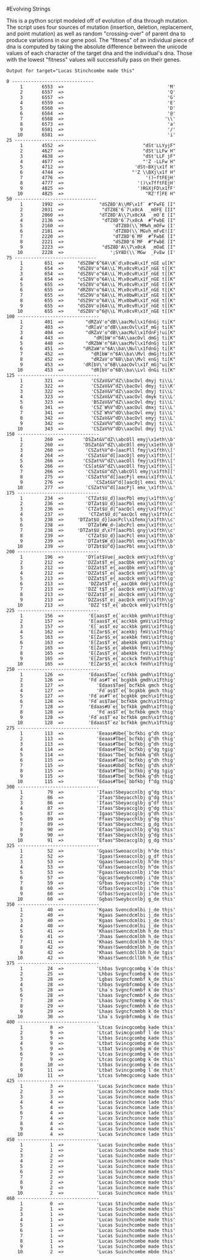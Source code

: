 #Evolving Strings

This is a python script modeled off of evolution of dna through mutation. The script uses four sources of mutation (insertion, deletion, replacement, and point mutation) as well as random "crossing-over" of parent dna to produce variations in our gene pool. The "fitness" of an individual piece of dna is computed by taking the absolute difference between the unicode values of each character of the target dna and the individual's dna. Those with the lowest "fitness" values will successfully pass on their genes.

    Output for target="Lucas Stinchcombe made this"

    0 ------------------------------
         1       6553  =>                                      'M'
         2       6557  =>                                      'Q'
         3       6557  =>                                      'G'
         4       6559  =>                                      'E'
         5       6560  =>                                      'D'
         6       6564  =>                                      '@'
         7       6568  =>                                     '\\'
         8       6573  =>                                      'a'
         9       6581  =>                                      '/'
        10       6581  =>                                      'i'
    25 ------------------------------
         1       4552  =>                             "dSt'LLYyjF"
         2       4627  =>                             "dSt'LLFw H"
         3       4638  =>                             "dSt'LLF jF"
         4       4677  =>                             "'Z -LLFw H"
         5       4712  =>                          'dSt~BXj\x1f H'
         6       4744  =>                         "'Z \\BXj\x1f H"
         7       4776  =>                              '()~ftFEjH'
         8       4777  =>                           '()\x7fftFEjH'
         9       4825  =>                           ')RGXjFD\x1fF'
        10       4825  =>                              "RZ'f]FE H"
    50 ------------------------------
         1       1992  =>             "dSZ8D'A\\MF\x1f` #^FwFE [I"
         2       2031  =>              "dTZ8E'6`7\x0cA  _mOFE [II"
         3       2060  =>             "dTZ8D'A\\7\x0cXA  _mO`E [I"
         4       2136  =>              "dTZ8D'6`7\x0cA  #^FwbE [I"
         5       2160  =>                  'dTZ8D(\\`MMwh_mOFw [I'
         6       2181  =>                  'dTZ8D(\\`MGvh_mFvE![I'
         7       2220  =>                  "dTZ8D'6`MF  #^FwbE [I"
         8       2221  =>                  "dSZ8D'6`MF  #^FwbE [I"
         9       2223  =>              "dSZ8D'A\\7\x0cA  _mOaE [I"
        10       2228  =>                 ';SY8D(\\`MGw  _FvEw [I'
    75 ------------------------------
         1        651  =>     "dSZ8W'6^6A\\K`d\x0cwA\x1f_nGE u[[K"
         2        654  =>     "dSZ8V'o^6A\\L`M\x0cvR\x1f_nGE t[[K"
         3        654  =>     "dSZ8V'o^6A\\L`M\x0cvR\x1f_nGE t[[K"
         4        654  =>     "cSZ8V'o^6A\\L`M\x0cwR\x1f_nGE t[[K"
         5        655  =>     "eSZ8V'o^6A\\L`M\x0cvR\x1f_nGE t[[K"
         6        655  =>     "dRZ8V'o^6A\\L`M\x0cvR\x1f_nGE t[[K"
         7        655  =>     "dSZ9V'o^6A\\L`M\x0bwR\x1f_nGE t[[K"
         8        655  =>     "dSZ9V'o^6A\\L`M\x0bwR\x1f_nGE t[[K"
         9        655  =>     "dSZ8V'o]6A\\L`M\x0cvR\x1f_nGE t[[K"
        10        655  =>     "dSZ8V'o^6@\\L`M\x0cvR\x1f_nGE t[[K"
    100 ------------------------------
         1        401  =>        "dRZaV'o^dB\\aacMul\x1fdnGj ti[K"
         2        403  =>        "dR[aV'o^dB\\aacOvl\x1f_mGj ti[K"
         3        404  =>        "dRZaV'o^dB\\aacMul\x1fdnFj!ui[K"
         4        443  =>           "dR[bW'n^6A\\aacOvl dmGj ti[K"
         5        448  =>        "dRZbW'n^6A\\aacMvl\x1fdnGj ti[K"
         6        451  =>       "dRZaW'n^6A\\ba\\Nul\x1fdnGj ti[K"
         7        452  =>          "dR[bW'n^6A\\ba\\Mvl dmGj!ti[K"
         8        452  =>          "dRZaV'o^6B\\ba\\Mvl enGj ti[K"
         9        453  =>       'dR[bV\'o^6B\\aacOvl\x1f_mGj"ui[K'
        10        453  =>          "dR[bV'o^6B\\ba\\Lvl dnGi ti[K"
    125 ------------------------------
         1        321  =>          'CSZaV&V^dZ\\bacOvl dmyj ti\\L'
         2        322  =>          'CSZaV&V^dZ\\bacOvl dmyj ti\\K'
         3        322  =>          'CSZaV&V^dZ\\aacOvl dmyj ti\\L'
         4        323  =>          'CSZaV&V^dZ\\aacOvl dmyk ti\\L'
         5        323  =>          'BSZaV&V^dZ\\aacOvl dmyj ti\\L'
         6        341  =>          'CSZ`W%V^dD\\aacOul dmxj ti\\L'
         7        341  =>          'CSZ`W%V^dD\\bacOvl emyj ti\\L'
         8        342  =>          'CSZaV&V^dD\\bacOvl emyj ti\\L'
         9        342  =>          'CSZaV%V^dD\\aacPvl dmyj ti\\L'
        10        343  =>          'CSZaV%V^dD\\aacOul dmyj tj\\L'
    150 ------------------------------
         1        260  =>       'DSZat&V^dZ\\abcOll emyj\x1eth\\b'
         2        260  =>       'DSZat&V^dZ\\abcOll emyj\x1eth\\b'
         3        260  =>        'CSZat%V^d~]aacPll fmyj\x1fth\\['
         4        264  =>        'CSZat&V^d[]aacOjl emyj\x1fth\\['
         5        266  =>       'CSZat%V^dZ\\aacOll fmyj\x1fth\\['
         6        266  =>       'CS[at&V^dZ\\aacOll fmyj\x1fth\\['
         7        266  =>        'CSZat&V^dZ\\abcOll emyj\x1fth]['
         8        275  =>        'CSZat%V^d[]aacPjl emxi\x1fth\\L'
         9        276  =>           'CSZat&V^d[]aacOjl emxi th\\L'
        10        277  =>        'CSZat%V^d[]aacPjl emx_\x1fth\\L'
    175 ------------------------------
         1        234  =>        'CTZat$U_d}]aacPbl emyj\x1fth\\g'
         2        236  =>        'DTZat$U_d}]aacPbl emxj\x1fth\\c'
         3        236  =>        'CTZat$U_d|^aacQcl emyj\x1fth\\c'
         4        237  =>         'CTZat$U_d|^aacQcl emyj\x1fth[c'
         5        238  =>     'DTZat$U_d}]aacPcl\x1femxj\x1fth\\c'
         6        238  =>        'DTZat#W_d~]abcPcl emxj\x1fth\\c'
         7        238  =>     'DTZat$U_d\x7f]aacPbl gnyj\x1fth\\c'
         8        239  =>        'CTZat$U_d}]aacPcl emxj\x1fth\\b'
         9        239  =>        'DTZat$W_d}]aacPbl emxj\x1fth\\b'
        10        239  =>        'DTZbt$U^d}]aacPbl emxj\x1fth\\b'
    200 ------------------------------
         1        196  =>        'DY[at$Vue|_aacQck emVj\x1fth\\g'
         2        212  =>        'DZZat$T_e{_aacQbk emVj\x1fth\\g'
         3        212  =>        'DZZat$T_e{_aacQbk emVj\x1fth\\g'
         4        212  =>        'DZZat$T_e{`aacQck emVj\x1fth\\g'
         5        213  =>        'DZZat$T_e{_aacQck emVj\x1fth\\g'
         6        213  =>         'DZZat$T`e{_aacQbk dmVj\x1fth[g'
         7        213  =>        'DZZ`t$T_e{`aacQck emVj\x1fth\\g'
         8        213  =>        'DZZat$T_e|_abcQck emVj\x1fth\\g'
         9        213  =>        'DZZas$T_e|_aacQck emVj\x1fth\\g'
        10        213  =>         'DZZ`t$T_e{`abcQck emVj\x1fth[g'
    225 ------------------------------
         1        156  =>         'E[aas$T_e{`acckbk gmVh\x1fthig'
         2        157  =>         'E[aas$T_e{`acckbk gmVi\x1fthig'
         3        157  =>         'E[`as$T_ez`acckbk gmVi\x1fthig'
         4        162  =>         'E[Zar$S_e{`acekbj fmVi\x1fthig'
         5        163  =>         'E[Zar$S_e{`acekbk fmVi\x1fthig'
         6        163  =>         'E[Zas$T_e{`abekbk gmVi\x1fthig'
         7        165  =>         'E[Zar$S_e{`abekbk fmVi\x1fthhg'
         8        165  =>         'E[Zas$T_e{`abekbk fnVi\x1fthig'
         9        165  =>         'E[Zar$S_e{`acckck fmVh\x1fthig'
        10        165  =>         'E[Zar$S_e{`acckck fmVh\x1fthig'
    250 ------------------------------
         1        126  =>         'Edaas$Tae{`ccfkbk gmdh\x1fthig'
         2        126  =>         'Fd`as#T`e{`bcgkbk gmdh\x1fthig'
         3        127  =>            'Edaas$Tae{`bcfkbk gmch thig'
         4        127  =>            'Fd`as$T`e{`bcgkbk gmch thig'
         5        127  =>         'Fd`as#T`e{`bcgkbk gmch\x1fthig'
         6        128  =>         'Fd`as$Tae{`bcfkbk gmch\x1fthig'
         7        128  =>         'Edaas#U`e{`bcfkbk gmdh\x1fthig'
         8        128  =>            'Fd`as$T`e{`bcfkbk gmch thig'
         9        128  =>         'Fd`as$T`ez`bcfkbk gmch\x1fthig'
        10        128  =>         'Edaas$T`ez`bcfkbk gmch\x1fthig'
    275 ------------------------------
         1        113  =>            'Eeaas#Ube{`bcfkbi g^dh thig'
         2        113  =>            'Eeaas#Tbe{`bcfkbj g^dh thig'
         3        113  =>            'Eeaas#Tbe{`bcfkbj g^dh thig'
         4        114  =>            'Edaas#Tbe{`bcfkbj g^dg tgig'
         5        114  =>            'Edaas"Tbe{`bcfkbk g^dh thig'
         6        115  =>            'Edaas#Tae{`bcfkbj g^dh thig'
         7        115  =>            'Eeaas#Ubd{`bcfkbj g^dh shih'
         8        115  =>            'Edaat#Tbe{`bcfkbj g^dg tgig'
         9        115  =>            'Edaas#Tbe{`bcfkbk g^dh thig'
        10        115  =>            'Edaas#Tbe{`bbfkbj f^dg thig'
    300 ------------------------------
         1         79  =>            'Ifaas!Sbeyaccnlbj g^dg this'
         2         86  =>            'Ifaas"Sbeyacchlbj g^dg this'
         3         86  =>            'Ifaas"Sbeyaccglbj g^df this'
         4         87  =>            'Ifaas"Sbeyaccglbj g^dg this'
         5         87  =>            'Igaas"Sbeyaccglbj g^dh this'
         6         89  =>            'Ffaas"Sbeyacchlbj g^dg this'
         7         89  =>            'Efaas"Sbeyacchmcj g_dg this'
         8         90  =>            'Efaas"Sbeyacchlbj g^dg this'
         9         90  =>            'Efaas"Sbeyacchlbj g^dg this'
        10         91  =>            'Efaas"Sbezaccglbj g_dg this'
    325 ------------------------------
         1         52  =>            'Ggaas!Sweoaccnlbj h^de this'
         2         52  =>            'Igaas!Sxeoaccnlbj g_df this'
         3         53  =>            'Ggaas!Sweoaccnlbj h^de thjs'
         4         53  =>            'Gfaas!Sweoaccnlbj h^de this'
         5         53  =>            'Fgaas!Sxeoaccnlbj i^de this'
         6         57  =>            'Ggcas!Sweybccnmbj i^de this'
         7         59  =>            'Gfbas Sveyaccnlbj i^de this'
         8         60  =>            'Gfbas!Sveyaccnlbj i^de this'
         9         60  =>            'Gfbas!Sveyaccnlbj i^de this'
        10         60  =>            'Ggbas!Sweybccnlbj g_de this'
    350 ------------------------------
         1         40  =>            'Kgaas Svencdcmlbi j_de thjs'
         2         40  =>            'Kgaas Swencdcmlbi j_de this'
         3         40  =>            'Kgaas Swencdcmlbi j_de this'
         4         40  =>            'Kgaas!Svencdcmlbi j_de this'
         5         41  =>            'Khaas!Swencdcmlbh h_de this'
         6         41  =>            'Jhaas Swencdcmlbh h_de this'
         7         41  =>            'Khaas Swencdcmlbh h_de thjs'
         8         42  =>            'Khaas!Swenddcmlbh h_de this'
         9         42  =>            'Khaas Swencdcllbh h_de tgis'
        10         42  =>            'Khaas!Swencdcllbh h_de this'
    375 ------------------------------
         1         24  =>            'Lhbas Svgncgcombg k`de this'
         2         25  =>            'Lhbas Svgncfcombg k`de this'
         3         28  =>            'Lgbas Svgncfcmmbf k_de this'
         4         28  =>            'Lhbas Svgnbfcmmbg k`de this'
         5         28  =>            'Lha`s Svgncfcmmbf k`de this'
         6         28  =>            'Lhaas Svgncfcmmbf k_de this'
         7         28  =>            'Lhaas Svgncfcmmbg k`de this'
         8         29  =>            'Lhaas Svgncfcmmbh k`de this'
         9         29  =>            'Lhaas Svgncfcmmbh k`de this'
        10         30  =>            'Lha`s Svgnbfcmmbg k`de this'
    400 ------------------------------
         1          8  =>            'Ltcas Svincgcombg kade this'
         2          9  =>            'Ltcat Svimcgcombf l`de this'
         3          9  =>            'Ltbas Svincgcombg kade this'
         4          9  =>            'Ltbat Svincgcombg m`de this'
         5          9  =>            'Ltbat Svincgcombg m`de this'
         6          9  =>            'Ltcas Svincgcombg k`de this'
         7          9  =>            'Ltcas Svincgcombg k`de this'
         8         10  =>            'Ltbas Svincgcombg k`de this'
         9         11  =>            'Ltbat Svincgcombg l`de thit'
        10         11  =>            'Ltcas Svhmcgcomcg kade this'
    425 ------------------------------
         1          3  =>            'Lucas Svinchcomce made this'
         2          3  =>            'Lucas Svinchcomce made this'
         3          3  =>            'Lucas Svinchcomce made this'
         4          4  =>            'Lucas Svinchcomce lade this'
         5          4  =>            'Lucas Svinchcomce lade this'
         6          4  =>            'Lucas Svinchcomce lade this'
         7          4  =>            'Lucas Svinchconce made this'
         8          4  =>            'Lucas Svinchcomce lade this'
         9          4  =>            'Lucas Svinchconce made this'
        10          4  =>            'Lucas Svinchcomce lade this'
    450 ------------------------------
         1          1  =>            'Lucas Suinchcombe made this'
         2          1  =>            'Lucas Suinchcombe made this'
         3          2  =>            'Lucas Suinchcombe made thir'
         4          2  =>            'Lucas Suinchcomce made this'
         5          2  =>            'Lucas Suinchcomce made this'
         6          2  =>            'Lucas Suinchcomce made this'
         7          2  =>            'Lucas Suinchcomce made this'
         8          2  =>            'Lucas Suinchcomce made this'
         9          2  =>            'Lucas Suinchcomce made this'
        10          2  =>            'Lucas Suinchcomce made this'
    460 ------------------------------
         1          0  =>            'Lucas Stinchcombe made this'
         2          1  =>            'Lucas Suinchcombe made this'
         3          1  =>            'Lucas Suinchcombe made this'
         4          1  =>            'Lucas Suinchcombe made this'
         5          1  =>            'Lucas Suinchcombe made this'
         6          1  =>            'Lucas Suinchcombe made this'
         7          1  =>            'Lucas Suinchcombe made this'
         8          1  =>            'Lucas Suinchcombe made this'
         9          1  =>            'Lucas Suinchcombe made this'
        10          2  =>            'Lucas Suinchcombe mbde this'
